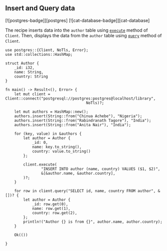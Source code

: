 ## Insert and Query data

[![postgres-badge]][postgres] [![cat-database-badge]][cat-database]

The recipe inserts data into the `author` table using [`execute`] method of `Client`. Then, displays the data from the `author` table  using [`query`] method of `Client`.


```rust,edition2021,no_run
use postgres::{Client, NoTls, Error};
use std::collections::HashMap;

struct Author {
    _id: i32,
    name: String,
    country: String
}

fn main() -> Result<(), Error> {
    let mut client = Client::connect("postgresql://postgres:postgres@localhost/library", 
                                    NoTls)?;
    
    let mut authors = HashMap::new();
    authors.insert(String::from("Chinua Achebe"), "Nigeria");
    authors.insert(String::from("Rabindranath Tagore"), "India");
    authors.insert(String::from("Anita Nair"), "India");

    for (key, value) in &authors {
        let author = Author {
            _id: 0,
            name: key.to_string(),
            country: value.to_string()
        };

        client.execute(
                "INSERT INTO author (name, country) VALUES ($1, $2)",
                &[&author.name, &author.country],
        )?;
    }

    for row in client.query("SELECT id, name, country FROM author", &[])? {
        let author = Author {
            _id: row.get(0),
            name: row.get(1),
            country: row.get(2),
        };
        println!("Author {} is from {}", author.name, author.country);
    }

    Ok(())

}
```

[`execute`]: https://docs.rs/postgres/0.17.2/postgres/struct.Client.html#method.execute
[`query`]: https://docs.rs/postgres/0.17.2/postgres/struct.Client.html#method.query
